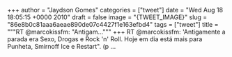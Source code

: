 
+++
author = "Jaydson Gomes"
categories = ["tweet"]
date = "Wed Aug 18 18:05:15 +0000 2010"
draft = false
image = "{TWEET_IMAGE}"
slug = "86e8b0c81aaa6aeae890de07c4427f1e163efbd4"
tags = ["tweet"]
title = """RT @marcokissfm: "Antigam..."""
+++
RT @marcokissfm: 'Antigamente a parada era Sexo, Drogas e Rock 'n' Roll. Hoje em dia está mais para Punheta, Smirnoff Ice e Restart". (p ...
